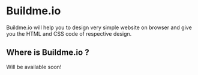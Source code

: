 
# Buildme.io

Buildme.io will help you to design very simple website on browser and give you the HTML and CSS code of respective design. 

## Where is Buildme.io ? 
 Will be available soon!
